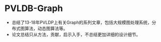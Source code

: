 # PVLDB-Graph
- 总结了13-18年PVLDP上有关Graph的系列文章，包括大规模图处理系统，分布式图算法，动态图算法等。  
- 论文总结只从方法，贡献，启示入手，不总结更加详细的设计细节。
